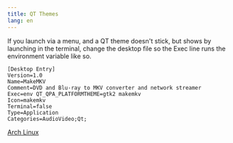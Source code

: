 ```yaml
---
title: QT Themes
lang: en
---
```


If you launch via a menu, and a QT theme doesn't stick, but shows by launching
in the terminal, change the desktop file so the Exec line runs the environment
variable like so.

```
[Desktop Entry]
Version=1.0
Name=MakeMKV
Comment=DVD and Blu-ray to MKV converter and network streamer
Exec=env QT_QPA_PLATFORMTHEME=gtk2 makemkv
Icon=makemkv
Terminal=false
Type=Application
Categories=AudioVideo;Qt;
```

[Arch Linux](Arch_Linux.md)
